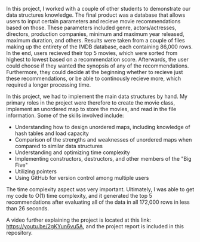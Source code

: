 In this project, I worked with a couple of other students to demonstrate our data structures knowledge. The final product was a database that allows users to input 
certain parameters and recieve movie recommendations based on those. These parameters included genre, actors/actresses, directors, production companies, minimum and 
maximum year released, maximum duration, and others. Results were taken from a couple of files making up the entirety of the IMDB database, each containing 86,000 rows. In the end, 
users recieved their top 5 movies, which were sorted from highest to lowest based on a recommendation score.  Afterwards, the user could choose if they wanted the synopsis of any 
of the recommendations.  Furthermore, they could decide at the beginning whether to recieve just these recommendations, or be able to continously recieve more, which required a 
longer processing time.

In this project, we had to implement the main data structures by hand. My primary roles in the project were therefore to create the movie class, implement an unordered map to store the 
movies, and read in the file information. Some of the skills involved include:
- Understanding how to design unordered maps, including knowledge of hash tables and load capacity
- Comparison of the strengths and weaknesses of unordered maps when compared to similar data structures
- Understanding and optimizing time complexity
- Implementing constructors, destructors, and other members of the "Big Five"
- Utilizing pointers
- Using GitHub for version control among multiple users 

The time complexity aspect was very important. Ultimately, I was able to get my code to O(1) time complexity, and it generated the top 5 recommendations after evaluating all of the data
in all 172,000 rows in less than 26 seconds.

A video further explaining the project is located at this link: https://youtu.be/2gKYun6vu5A, and the project report is included in this repository.
